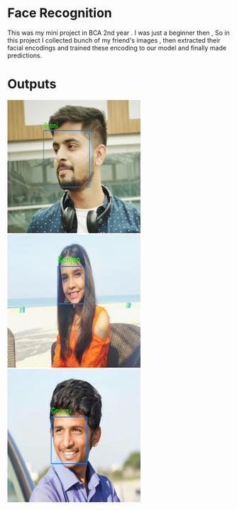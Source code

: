 # Face Recognition
This was my mini project in BCA 2nd year . I was just a beginner then , So in this project I collected bunch of my friend's images , then extracted their facial encodings and trained these encoding to our model and finally made predictions.

# Outputs

<img src="output/gyani.png" width=300 height=300></img>
<img src="output/gunjan.png" width=300 height=300></img>
<img src="output/gaurav.png" width=300 height=300></img>
